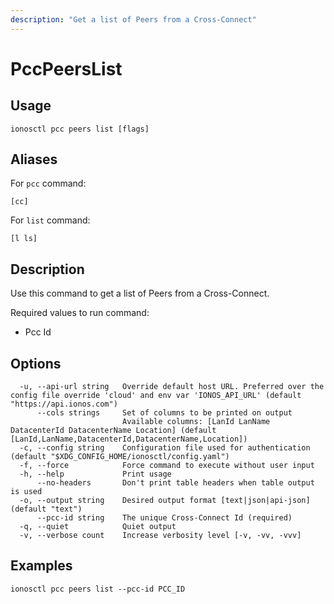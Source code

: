 ```yaml
---
description: "Get a list of Peers from a Cross-Connect"
---
```


# PccPeersList

## Usage

```text
ionosctl pcc peers list [flags]
```

## Aliases

For `pcc` command:

```text
[cc]
```

For `list` command:

```text
[l ls]
```

## Description

Use this command to get a list of Peers from a Cross-Connect.

Required values to run command:

* Pcc Id

## Options

```text
  -u, --api-url string   Override default host URL. Preferred over the config file override 'cloud' and env var 'IONOS_API_URL' (default "https://api.ionos.com")
      --cols strings     Set of columns to be printed on output 
                         Available columns: [LanId LanName DatacenterId DatacenterName Location] (default [LanId,LanName,DatacenterId,DatacenterName,Location])
  -c, --config string    Configuration file used for authentication (default "$XDG_CONFIG_HOME/ionosctl/config.yaml")
  -f, --force            Force command to execute without user input
  -h, --help             Print usage
      --no-headers       Don't print table headers when table output is used
  -o, --output string    Desired output format [text|json|api-json] (default "text")
      --pcc-id string    The unique Cross-Connect Id (required)
  -q, --quiet            Quiet output
  -v, --verbose count    Increase verbosity level [-v, -vv, -vvv]
```

## Examples

```text
ionosctl pcc peers list --pcc-id PCC_ID
```

